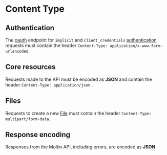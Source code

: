 # Content Type

## Authentication

The [oauth](https://oauth.net/2/) endpoint for `implicit` and `client_credentials` [authentication](authentication/) requests must contain the header `Content-Type: application/x-www-form-urlencoded`.

## Core resources

Requests made to the API must be encoded as **JSON** and contain the header `Content-Type: application/json` .

## Files

Requests to create a new [File](../advanced/files/) must contain the header `Content-Type: multipart/form-data`.

## Response encoding

Responses from the Moltin API, including errors, are encoded as **JSON**.

